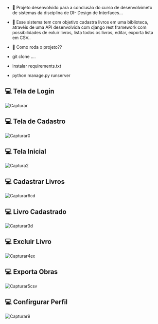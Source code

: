 - 🌱 Projeto desenvolvido para a conclusão do curso de desenvolvimeto de sistemas da disciplina de DI- Design de Interfaces...



- 🔭 Esse sistema tem com objetivo cadastra livros em uma biblioteca, atravéis de uma API desenvolvida com django rest framework com
possibilidades de exluir livros, lista todos os livros, editar, exporta lista em CSV..



- 💬 Como roda o projeto??


 - git clone ....
 - Instalar requirements.txt
 - python manage.py runserver 

## 💻 Tela de Login
![Capturar](https://user-images.githubusercontent.com/83482274/171651676-4a3146b1-72c3-47a3-99e1-87e8acfbc0be.PNG)

## 💻 Tela de Cadastro
![Capturar0](https://user-images.githubusercontent.com/83482274/171654024-884aaf09-fb25-4854-a55c-268490da182e.PNG)

## 💻 Tela Inicial
![Captura2](https://user-images.githubusercontent.com/83482274/171654578-522afb13-65b7-4962-aec0-3183ef45426b.PNG)

## 💻 Cadastrar Livros
![Capturar6cd](https://user-images.githubusercontent.com/83482274/171680079-a784caf0-9f21-4e56-938c-d6dd1d85d195.PNG)

## 💻 Livro Cadastrado
![Capturar3d](https://user-images.githubusercontent.com/83482274/171680888-f09a027b-58bd-42bd-bf8f-bee0643d3bc6.PNG)

## 💻 Excluir Livro
![Capturar4ex](https://user-images.githubusercontent.com/83482274/171681353-d143d196-9133-4bb7-b2e2-5a5c79c5daac.PNG)

## 💻 Exporta Obras
![Capturar5csv](https://user-images.githubusercontent.com/83482274/171682042-c6a33ad8-43ca-4641-8bb7-b1ab3719120a.PNG)

## 💻 Confirgurar Perfil
![Capturar9](https://user-images.githubusercontent.com/83482274/171683616-7a875a52-f2d6-4dcd-8b88-de8ac0f97242.PNG)

